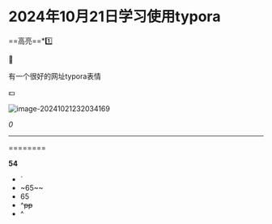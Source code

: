 # 2024年10月21日学习使用typora

==高亮==*:one:

:red_circle:

有一个很好的网址typora表情

:dollar:

![image-20241021232034169](C:\Users\a1551\AppData\Roaming\Typora\typora-user-images\image-20241021232034169.png)



*0*

---

========

**54**

+ `
+ ~65~~
+ 65
+ ^~~pp~~
+ ^